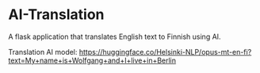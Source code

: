 # AI-Translation
A flask application that translates English text to Finnish using AI.

Translation AI model: https://huggingface.co/Helsinki-NLP/opus-mt-en-fi?text=My+name+is+Wolfgang+and+I+live+in+Berlin
